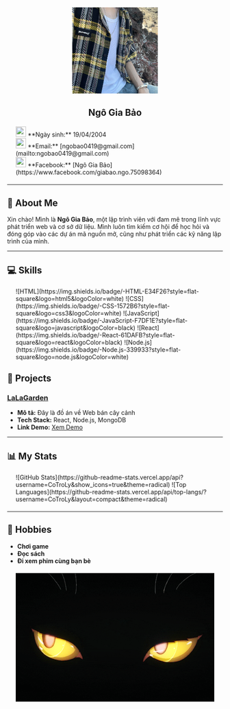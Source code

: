 <div align="center" style="margin: 20px;">
  <img src="https://github.com/CoTroLy/Bao_T4Ca2/blob/main/avt_git.png" alt="Ngô Gia Bảo" width="200"/>
  <h2>Ngô Gia Bảo</h2>
</div>

<div style="margin: 20px;">
  <img src="https://github.com/user-attachments/assets/ce718aaf-fdbd-4aa8-9ef1-f2ba78651b77" width="24" height="24"/> **Ngày sinh:** 19/04/2004  
  <br>
  <img src="https://github.com/user-attachments/assets/006827fe-13bb-4f33-adff-465327afb95a" width="24" height="24"/> **Email:** [ngobao0419@gmail.com](mailto:ngobao0419@gmail.com)  
  <br>
  <img src="https://github.com/user-attachments/assets/85c73406-5472-4c07-828e-bc579482227c" width="24" height="24"/> **Facebook:** [Ngô Gia Bảo](https://www.facebook.com/giabao.ngo.75098364)  
</div>

---

## 🚀 About Me

Xin chào! Mình là **Ngô Gia Bảo**, một lập trình viên với đam mê trong lĩnh vực phát triển web và cơ sở dữ liệu. Mình luôn tìm kiếm cơ hội để học hỏi và đóng góp vào các dự án mã nguồn mở, cũng như phát triển các kỹ năng lập trình của mình.

---

## 💻 Skills
<div style="margin: 20px;">
  ![HTML](https://img.shields.io/badge/-HTML-E34F26?style=flat-square&logo=html5&logoColor=white)
  ![CSS](https://img.shields.io/badge/-CSS-1572B6?style=flat-square&logo=css3&logoColor=white)
  ![JavaScript](https://img.shields.io/badge/-JavaScript-F7DF1E?style=flat-square&logo=javascript&logoColor=black)
  ![React](https://img.shields.io/badge/-React-61DAFB?style=flat-square&logo=react&logoColor=black)
  ![Node.js](https://img.shields.io/badge/-Node.js-339933?style=flat-square&logo=node.js&logoColor=white)
</div>

## 🌟 Projects

### [LaLaGarden](https://github.com/username/project)
- **Mô tả:** Đây là đồ án về Web bán cây cảnh
- **Tech Stack:** React, Node.js, MongoDB
- **Link Demo:** [Xem Demo](https://demo-link.com)

---

## 📊 My Stats

<div style="margin: 20px;">
  ![GitHub Stats](https://github-readme-stats.vercel.app/api?username=CoTroLy&show_icons=true&theme=radical)
  ![Top Languages](https://github-readme-stats.vercel.app/api/top-langs/?username=CoTroLy&layout=compact&theme=radical)
</div>

---

## 🎨 Hobbies
- **Chơi game**
- **Đọc sách**
- **Đi xem phim cùng bạn bè**

<div align="center" style="margin: 20px;">
  <img src="https://github.com/CoTroLy/Bao_T4Ca2/blob/main/gifmeo.gif" alt="GIF hiệu ứng" width="500" height="300"/>
</div>
